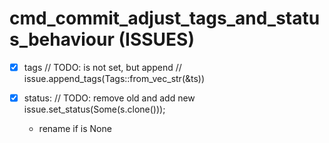 # cmd_commit_adjust_tags_and_status_behaviour (ISSUES)

- [x] tags
// TODO: is not set, but append
// issue.append_tags(Tags::from_vec_str(&ts))

- [x] status:
// TODO: remove old and add new
issue.set_status(Some(s.clone()));
    - rename if is None
